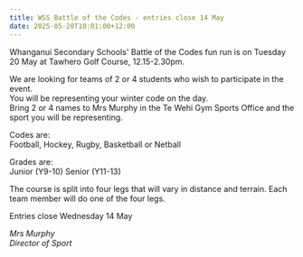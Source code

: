 ```yaml
---
title: WSS Battle of the Codes - entries close 14 May
date: 2025-05-20T10:01:00+12:00
---
```

Whanganui Secondary Schools' Battle of the Codes fun run is on Tuesday 20 May at Tawhero Golf Course, 12.15-2.30pm. 

We are looking for teams of 2 or 4 students who wish to participate in the event.  
You will be representing your winter code on the day.  
Bring 2 or 4 names to Mrs Murphy in the Te Wehi Gym Sports Office and the sport you will be representing.

Codes are:  
Football, Hockey, Rugby, Basketball or Netball

Grades are:  
Junior (Y9-10) Senior (Y11-13)

The course is split into four legs that will vary in distance and terrain. Each team member will do one of the four legs.

Entries close Wednesday 14 May

*Mrs Murphy  
Director of Sport*



